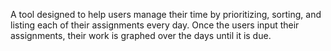 A tool designed to help users manage their time by prioritizing, sorting, and listing each of their assignments every day. Once the users input their assignments, their work is graphed over the days until it is due.
